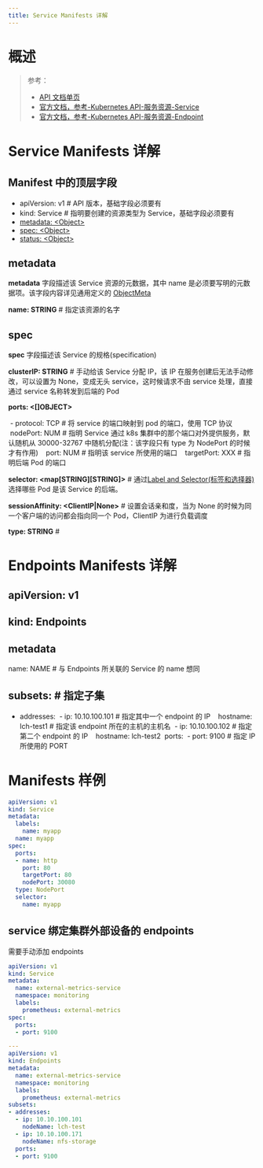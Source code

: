 ```yaml
---
title: Service Manifests 详解
---
```


# 概述

> 参考：
>
> - [API 文档单页](https://kubernetes.io/docs/reference/generated/kubernetes-api/v1.21/#service-v1-core)
> - [官方文档，参考-Kubernetes API-服务资源-Service](https://kubernetes.io/docs/reference/kubernetes-api/service-resources/service-v1/)
> - [官方文档，参考-Kubernetes API-服务资源-Endpoint](https://kubernetes.io/docs/reference/kubernetes-api/service-resources/endpoints-v1/)

# Service Manifests 详解

## Manifest 中的顶层字段

- apiVersion: v1 # API 版本，基础字段必须要有
- kind: Service # 指明要创建的资源类型为 Service，基础字段必须要有
- [metadata: \<Object>](#metadata)
- [spec: \<Object>](#spec)
- [status: \<Object>](#status)

## metadata

**metadata** 字段描述该 Service 资源的元数据，其中 name 是必须要写明的元数据项。该字段内容详见通用定义的 [ObjectMeta](/docs/10.云原生/2.3.Kubernetes%20容器编排系统/1.API%20Resource%20与%20Object/API%20参考/Common%20Definitions(通用定义)/ObjectMeta.md)

**name: STRING** # 指定该资源的名字

## spec

**spec** 字段描述该 Service 的规格(specification)

**clusterIP: STRING** # 手动给该 Service 分配 IP，该 IP 在服务创建后无法手动修改，可以设置为 None，变成无头 service，这时候请求不由 service 处理，直接通过 service 名称转发到后端的 Pod

**ports: <\[]OBJECT>**

 - protocol: TCP # 将 service 的端口映射到 pod 的端口，使用 TCP 协议
   nodePort: NUM # 指明 Service 通过 k8s 集群中的那个端口对外提供服务，默认随机从 30000-32767 中随机分配(注：该字段只有 type 为 NodePort 的时候才有作用)
   port: NUM # 指明该 service 所使用的端口
   targetPort: XXX # 指明后端 Pod 的端口

**selector: <map\[STRING]\[STRING]>** # 通过[Label and Selector(标签和选择器)](docs/10.云原生/2.3.Kubernetes%20容器编排系统/1.API%20Resource%20与%20Object/Object%20管理/Label%20and%20Selector(标签和选择器)/Label%20and%20Selector(标签和选择器).md) 选择哪些 Pod 是该 Service 的后端。

**sessionAffinity: \<ClientIP|None>** # 设置会话亲和度，当为 None 的时候为同一个客户端的访问都会指向同一个 Pod，ClientIP 为进行负载调度

**type: STRING** # 

# Endpoints Manifests 详解

## apiVersion: v1

## kind: Endpoints

## metadata

name: NAME # 与 Endpoints 所关联的 Service 的 name 想同

## subsets: # 指定子集

- addresses:
  - ip: 10.10.100.101 # 指定其中一个 endpoint 的 IP
    hostname: lch-test1 # 指定该 endpoint 所在的主机的主机名
  - ip: 10.10.100.102 # 指定第二个 endpoint 的 IP
    hostname: lch-test2
  ports:
  - port: 9100 # 指定 IP 所使用的 PORT

# Manifests 样例

```yaml
apiVersion: v1
kind: Service
metadata:
  labels:
    name: myapp
  name: myapp
spec:
  ports:
  - name: http
    port: 80
    targetPort: 80
    nodePort: 30080
  type: NodePort
  selector:
    name: myapp
```

## service 绑定集群外部设备的 endpoints

需要手动添加 endpoints

```yaml
apiVersion: v1
kind: Service
metadata:
  name: external-metrics-service
  namespace: monitoring
  labels:
    prometheus: external-metrics
spec:
  ports:
  - port: 9100

---
apiVersion: v1
kind: Endpoints
metadata:
  name: external-metrics-service
  namespace: monitoring
  labels:
    prometheus: external-metrics
subsets:
- addresses:
  - ip: 10.10.100.101
    nodeName: lch-test
  - ip: 10.10.100.171
    nodeName: nfs-storage
  ports:
  - port: 9100
```
